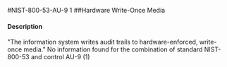 #NIST-800-53-AU-9 1
##Hardware Write-Once Media
#### Description
"The information system writes audit trails to hardware-enforced, write-once media."
No information found for the combination of standard NIST-800-53 and control AU-9 (1)
